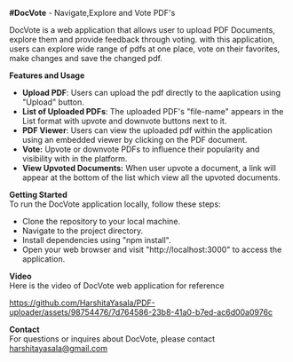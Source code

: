 **#DocVote** - Navigate,Explore and Vote PDF's

DocVote is a web application that allows user to upload PDF Documents, explore them and provide feedback through voting. with this application, users can explore wide range of pdfs at one place, vote on their favorites, make changes and save the changed pdf.

**Features and Usage**

* **Upload PDF**: Users can upload the pdf directly to the aaplication using "Upload" button.
* **List of Uploaded PDFs**: The uploaded PDF's "file-name" appears in the List format with upvote and downvote buttons next to it.
* **PDF Viewer**: Users can view the uploaded pdf within the application using an embedded viewer by clicking on the PDF document.
* **Vote:** Upvote or downvote PDFs to influence their popularity and visibility with in the platform.
* **View Upvoted Documents:** When user upvote a document, a link will appear at the bottom of the list which view all the upvoted documents.

**Getting Started**  
To run the DocVote application locally, follow these steps:
* Clone the repository to your local machine.
* Navigate to the project directory.
* Install dependencies using "npm install".
* Open your web browser and visit "http://localhost:3000" to access the application.
  
**Video**  
Here is the video of DocVote web application for reference

https://github.com/HarshitaYasala/PDF-uploader/assets/98754476/7d764586-23b8-41a0-b7ed-ac6d00a0976c

**Contact**  
For questions or inquires about DocVote, please contact harshitayasala@gmail.com
